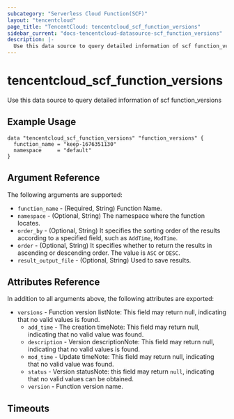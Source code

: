 ```yaml
---
subcategory: "Serverless Cloud Function(SCF)"
layout: "tencentcloud"
page_title: "TencentCloud: tencentcloud_scf_function_versions"
sidebar_current: "docs-tencentcloud-datasource-scf_function_versions"
description: |-
  Use this data source to query detailed information of scf function_versions
---
```


# tencentcloud_scf_function_versions

Use this data source to query detailed information of scf function_versions

## Example Usage

```hcl
data "tencentcloud_scf_function_versions" "function_versions" {
  function_name = "keep-1676351130"
  namespace     = "default"
}
```

## Argument Reference

The following arguments are supported:

* `function_name` - (Required, String) Function Name.
* `namespace` - (Optional, String) The namespace where the function locates.
* `order_by` - (Optional, String) It specifies the sorting order of the results according to a specified field, such as `AddTime`, `ModTime`.
* `order` - (Optional, String) It specifies whether to return the results in ascending or descending order. The value is `ASC` or `DESC`.
* `result_output_file` - (Optional, String) Used to save results.

## Attributes Reference

In addition to all arguments above, the following attributes are exported:

* `versions` - Function version listNote: This field may return null, indicating that no valid values is found.
  * `add_time` - The creation timeNote: This field may return null, indicating that no valid value was found.
  * `description` - Version descriptionNote: This field may return null, indicating that no valid values is found.
  * `mod_time` - Update timeNote: This field may return null, indicating that no valid value was found.
  * `status` - Version statusNote: this field may return `null`, indicating that no valid values can be obtained.
  * `version` - Function version name.


## Timeouts

<no value>


